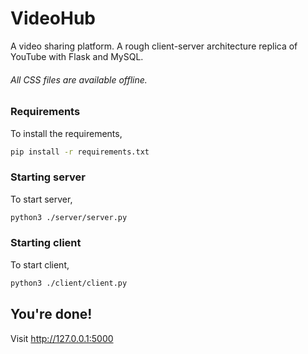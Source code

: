 # VideoHub
A video sharing platform.
A rough client-server architecture replica of YouTube with Flask and MySQL.

###### All CSS files are available offline.

### Requirements

To install the requirements,
```bash
pip install -r requirements.txt
```

### Starting server

To start server,
```bash
python3 ./server/server.py
```

### Starting client

To start client,
```bash
python3 ./client/client.py
```


## You're done!

Visit http://127.0.0.1:5000
